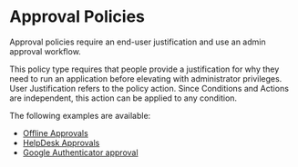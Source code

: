 [title]: # (Approval Policies)
[tags]: # (workflows)
[priority]: # (4200)
# Approval Policies

Approval policies require an end-user justification and use an admin approval workflow.

This policy type requires that people provide a justification for why they need to run an application before elevating with administrator privileges. User Justification refers to the policy action. Since Conditions and Actions are independent, this action can be applied to any condition.

The following examples are available:

* [Offline Approvals](offline_approval.md)
* [HelpDesk Approvals](helpdesk.md)
* [Google Authenticator approval](google-authenticator.md)
